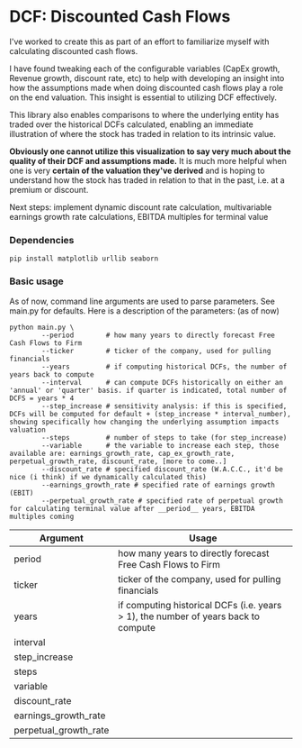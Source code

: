 # DCF: Discounted Cash Flows

I've worked to create this as part of an effort to familiarize myself with calculating discounted cash flows. 

I have found tweaking each of the configurable variables (CapEx growth, Revenue growth, discount rate, etc) to help with developing an insight into how the assumptions made when doing discounted cash flows play a role on the end valuation. This insight is essential to utilizing DCF effectively.

This library also enables comparisons to where the underlying entity has traded over the historical DCFs calculated, enabling an immediate illustration of where the stock has traded in relation to its intrinsic value.

**Obviously one cannot utilize this visualization to say very much about the quality of their DCF and assumptions made.** It is much more helpful when one is very __certain of the valuation they've derived__ and is hoping to understand how the stock has traded in relation to that in the past, i.e. at a premium or discount.

Next steps: implement dynamic discount rate calculation, multivariable earnings growth rate calculations, EBITDA multiples for terminal value

### Dependencies

```pip install matplotlib urllib seaborn```

### Basic usage

As of now, command line arguments are used to parse parameters. See main.py for defaults. Here is a description of the parameters: (as of now)

```
python main.py \
        --period        # how many years to directly forecast Free Cash Flows to Firm
        --ticker        # ticker of the company, used for pulling financials
        --years         # if computing historical DCFs, the number of years back to compute
        --interval      # can compute DCFs historically on either an 'annual' or 'quarter' basis. if quarter is indicated, total number of DCFS = years * 4
        --step_increase # sensitivity analysis: if this is specified, DCFs will be computed for default + (step_increase * interval_number), showing specifically how changing the underlying assumption impacts valuation
        --steps         # number of steps to take (for step_increase)
        --variable      # the variable to increase each step, those available are: earnings_growth_rate, cap_ex_growth_rate, perpetual_growth_rate, discount_rate, [more to come..]
        --discount_rate # specified discount_rate (W.A.C.C., it'd be nice (i think) if we dynamically calculated this)
        --earnings_growth_rate # specified rate of earnings growth (EBIT)
        --perpetual_growth_rate # specified rate of perpetual growth for calculating terminal value after __period__ years, EBITDA multiples coming
```

Argument                | Usage
----------------------- | -------------
period                  | how many years to directly forecast Free Cash Flows to Firm
ticker                  | ticker of the company, used for pulling financials
years                   | if computing historical DCFs (i.e. years > 1), the number of years back to compute
interval                |
step_increase           |
steps                   |       
variable                |
discount_rate           |
earnings_growth_rate    |
perpetual_growth_rate   |
